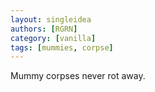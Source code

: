 ```yaml
---
layout: singleidea
authors: [RGRN]
category: [vanilla]
tags: [mummies, corpse]
---
```

Mummy corpses never rot away.
